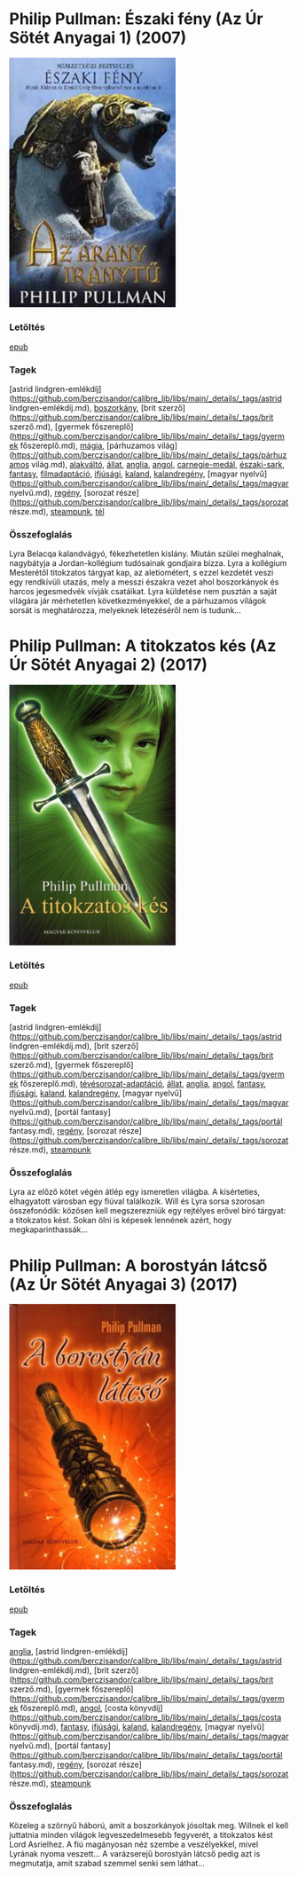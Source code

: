 # <a name="id_1219">Philip Pullman: Északi fény (Az Úr Sötét Anyagai 1) (2007)</a>
<img src="https://github.com/BercziSandor/calibre_lib/raw/main/libs/main/Philip%20Pullman/Eszaki%20feny%20%281219%29/cover.jpg" alt="cover" width="300"/>

### Letöltés
[epub](https://github.com/BercziSandor/calibre_lib/raw/main/libs/main/Philip%20Pullman/Eszaki%20feny%20%281219%29/Eszaki%20feny%20-%20Philip%20Pullman.epub)

### Tagek
[astrid lindgren-emlékdíj](https://github.com/berczisandor/calibre_lib/libs/main/_details/_tags/astrid lindgren-emlékdíj.md), [boszorkány](https://github.com/berczisandor/calibre_lib/libs/main/_details/_tags/boszorkány.md), [brit szerző](https://github.com/berczisandor/calibre_lib/libs/main/_details/_tags/brit szerző.md), [gyermek főszereplő](https://github.com/berczisandor/calibre_lib/libs/main/_details/_tags/gyermek főszereplő.md), [mágia](https://github.com/berczisandor/calibre_lib/libs/main/_details/_tags/mágia.md), [párhuzamos világ](https://github.com/berczisandor/calibre_lib/libs/main/_details/_tags/párhuzamos világ.md), [alakváltó](https://github.com/berczisandor/calibre_lib/libs/main/_details/_tags/alakváltó.md), [állat](https://github.com/berczisandor/calibre_lib/libs/main/_details/_tags/állat.md), [anglia](https://github.com/berczisandor/calibre_lib/libs/main/_details/_tags/anglia.md), [angol](https://github.com/berczisandor/calibre_lib/libs/main/_details/_tags/angol.md), [carnegie-medál](https://github.com/berczisandor/calibre_lib/libs/main/_details/_tags/carnegie-medál.md), [északi-sark](https://github.com/berczisandor/calibre_lib/libs/main/_details/_tags/északi-sark.md), [fantasy](https://github.com/berczisandor/calibre_lib/libs/main/_details/_tags/fantasy.md), [filmadaptáció](https://github.com/berczisandor/calibre_lib/libs/main/_details/_tags/filmadaptáció.md), [ifjúsági](https://github.com/berczisandor/calibre_lib/libs/main/_details/_tags/ifjúsági.md), [kaland](https://github.com/berczisandor/calibre_lib/libs/main/_details/_tags/kaland.md), [kalandregény](https://github.com/berczisandor/calibre_lib/libs/main/_details/_tags/kalandregény.md), [magyar nyelvű](https://github.com/berczisandor/calibre_lib/libs/main/_details/_tags/magyar nyelvű.md), [regény](https://github.com/berczisandor/calibre_lib/libs/main/_details/_tags/regény.md), [sorozat része](https://github.com/berczisandor/calibre_lib/libs/main/_details/_tags/sorozat része.md), [steampunk](https://github.com/berczisandor/calibre_lib/libs/main/_details/_tags/steampunk.md), [tél](https://github.com/berczisandor/calibre_lib/libs/main/_details/_tags/tél.md)

### Összefoglalás
<p class="description">Lyra Belacqa kalandvágyó, fékezhetetlen kislány. Miután szülei meghalnak, nagybátyja a Jordan-kollégium tudósainak gondjaira bízza. Lyra a kollégium Mesterétől titokzatos tárgyat kap, az aletiométert, s ezzel kezdetét veszi egy rendkívüli utazás, mely a messzi északra vezet ahol boszorkányok és harcos jegesmedvék vívják csatáikat. Lyra küldetése nem pusztán a saját világára jár mérhetetlen következményekkel, de a párhuzamos világok sorsát is meghatározza, melyeknek létezéséről nem is tudunk…</p>


# <a name="id_1220">Philip Pullman: A titokzatos kés (Az Úr Sötét Anyagai 2) (2017)</a>
<img src="https://github.com/BercziSandor/calibre_lib/raw/main/libs/main/Philip%20Pullman/A%20titokzatos%20kes%20%281220%29/cover.jpg" alt="cover" width="300"/>

### Letöltés
[epub](https://github.com/BercziSandor/calibre_lib/raw/main/libs/main/Philip%20Pullman/A%20titokzatos%20kes%20%281220%29/A%20titokzatos%20kes%20-%20Philip%20Pullman.epub)

### Tagek
[astrid lindgren-emlékdíj](https://github.com/berczisandor/calibre_lib/libs/main/_details/_tags/astrid lindgren-emlékdíj.md), [brit szerző](https://github.com/berczisandor/calibre_lib/libs/main/_details/_tags/brit szerző.md), [gyermek főszereplő](https://github.com/berczisandor/calibre_lib/libs/main/_details/_tags/gyermek főszereplő.md), [tévésorozat-adaptáció](https://github.com/berczisandor/calibre_lib/libs/main/_details/_tags/tévésorozat-adaptáció.md), [állat](https://github.com/berczisandor/calibre_lib/libs/main/_details/_tags/állat.md), [anglia](https://github.com/berczisandor/calibre_lib/libs/main/_details/_tags/anglia.md), [angol](https://github.com/berczisandor/calibre_lib/libs/main/_details/_tags/angol.md), [fantasy](https://github.com/berczisandor/calibre_lib/libs/main/_details/_tags/fantasy.md), [ifjúsági](https://github.com/berczisandor/calibre_lib/libs/main/_details/_tags/ifjúsági.md), [kaland](https://github.com/berczisandor/calibre_lib/libs/main/_details/_tags/kaland.md), [kalandregény](https://github.com/berczisandor/calibre_lib/libs/main/_details/_tags/kalandregény.md), [magyar nyelvű](https://github.com/berczisandor/calibre_lib/libs/main/_details/_tags/magyar nyelvű.md), [portál fantasy](https://github.com/berczisandor/calibre_lib/libs/main/_details/_tags/portál fantasy.md), [regény](https://github.com/berczisandor/calibre_lib/libs/main/_details/_tags/regény.md), [sorozat része](https://github.com/berczisandor/calibre_lib/libs/main/_details/_tags/sorozat része.md), [steampunk](https://github.com/berczisandor/calibre_lib/libs/main/_details/_tags/steampunk.md)

### Összefoglalás
<p class="description">Lyra az előző kötet végén átlép egy ismeretlen világba. A kísérteties, elhagyatott városban egy fiúval találkozik. Will és Lyra sorsa szorosan összefonódik: közösen kell megszerezniük egy rejtélyes erővel bíró tárgyat: a titokzatos kést. Sokan ölni is képesek lennének azért, hogy megkaparinthassák…</p>


# <a name="id_1221">Philip Pullman: A borostyán látcső (Az Úr Sötét Anyagai 3) (2017)</a>
<img src="https://github.com/BercziSandor/calibre_lib/raw/main/libs/main/Philip%20Pullman/A%20borostyan%20latcso%20%281221%29/cover.jpg" alt="cover" width="300"/>

### Letöltés
[epub](https://github.com/BercziSandor/calibre_lib/raw/main/libs/main/Philip%20Pullman/A%20borostyan%20latcso%20%281221%29/A%20borostyan%20latcso%20-%20Philip%20Pullman.epub)

### Tagek
[anglia](https://github.com/berczisandor/calibre_lib/libs/main/_details/_tags/anglia.md), [astrid lindgren-emlékdíj](https://github.com/berczisandor/calibre_lib/libs/main/_details/_tags/astrid lindgren-emlékdíj.md), [brit szerző](https://github.com/berczisandor/calibre_lib/libs/main/_details/_tags/brit szerző.md), [gyermek főszereplő](https://github.com/berczisandor/calibre_lib/libs/main/_details/_tags/gyermek főszereplő.md), [angol](https://github.com/berczisandor/calibre_lib/libs/main/_details/_tags/angol.md), [costa könyvdíj](https://github.com/berczisandor/calibre_lib/libs/main/_details/_tags/costa könyvdíj.md), [fantasy](https://github.com/berczisandor/calibre_lib/libs/main/_details/_tags/fantasy.md), [ifjúsági](https://github.com/berczisandor/calibre_lib/libs/main/_details/_tags/ifjúsági.md), [kaland](https://github.com/berczisandor/calibre_lib/libs/main/_details/_tags/kaland.md), [kalandregény](https://github.com/berczisandor/calibre_lib/libs/main/_details/_tags/kalandregény.md), [magyar nyelvű](https://github.com/berczisandor/calibre_lib/libs/main/_details/_tags/magyar nyelvű.md), [portál fantasy](https://github.com/berczisandor/calibre_lib/libs/main/_details/_tags/portál fantasy.md), [regény](https://github.com/berczisandor/calibre_lib/libs/main/_details/_tags/regény.md), [sorozat része](https://github.com/berczisandor/calibre_lib/libs/main/_details/_tags/sorozat része.md), [steampunk](https://github.com/berczisandor/calibre_lib/libs/main/_details/_tags/steampunk.md)

### Összefoglalás
<p class="description">Közeleg a szörnyű háború, amit a boszorkányok jósoltak meg. Willnek el kell juttatnia minden világok legveszedelmesebb fegyverét, a titokzatos kést Lord Asrielhez. A fiú magányosan néz szembe a veszélyekkel, mivel Lyrának nyoma veszett… A varázserejű borostyán látcső pedig azt is megmutatja, amit szabad szemmel senki sem láthat…</p>


